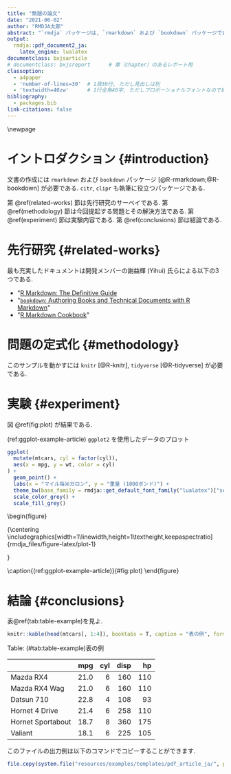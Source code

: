 ```yaml
---
title: "無題の論文"
date: "2021-06-02"
author: "RMDJA太郎"
abstract: "`rmdja` パッケージは, `rmarkdown` および `bookdown` パッケージで自然なレイアウトの日本語文書を作成する際に必要な煩雑な設定を自動で行い, ユーザーの負担を軽減するために作成されたパッケージである."
output:
  rmdja::pdf_document2_ja:
    latex_engine: lualatex
documentclass: bxjsarticle
# documentclass: bxjsreport      # 章（chapter）のあるレポート用
classoption:
  - a4paper
  - 'number-of-lines=30'  # 1頁30行, ただし見出しは別
  - 'textwidth=40zw'      # 1行全角40字, ただしプロポーショナルフォントなので絶対ではない
bibliography: 
  - packages.bib
link-citations: false
---
```


\newpage



# イントロダクション {#introduction}

文書の作成には `rmarkdown` および `bookdown` パッケージ [@R-rmarkdown;@R-bookdown] が必要である. `citr`, `clipr` も執筆に役立つパッケージである.

第 \@ref(related-works) 節は先行研究のサーベイである.
第 \@ref(methodology) 節は今回提起する問題とその解決方法である.
第 \@ref(experiment) 節は実験内容である.
第 \@ref(conclusions) 節は結論である.

# 先行研究 {#related-works}

最も充実したドキュメントは開発メンバーの謝益輝 (Yihui) 氏らによる以下の3つである.

* "[R Markdown: The Definitive Guide](https://bookdown.org/yihui/rmarkdown/)
* "[`bookdown`: Authoring Books and Technical Documents with R Markdown](https://bookdown.org/yihui/bookdown/)"
* "[R Markdown Cookbook](https://bookdown.org/yihui/rmarkdown-cookbook/)"


# 問題の定式化 {#methodology}

このサンプルを動かすには `knitr` [@R-knitr], `tidyverse` [@R-tidyverse] が必要である.

# 実験 {#experiment}

図 \@ref(fig:plot) が結果である.

(ref:ggplot-example-article) `ggplot2` を使用したデータのプロット


```{.r .numberLines .lineAnchors}
ggplot(
  mutate(mtcars, cyl = factor(cyl)),
  aes(x = mpg, y = wt, color = cyl)
) +
  geom_point() +
  labs(x = "マイル毎米ガロン", y = "重量 (1000ポンド)") +
  theme_bw(base_family = rmdja::get_default_font_family("lualatex")["serif"]) +
  scale_color_grey() +
  scale_fill_grey()
```

\begin{figure}

{\centering \includegraphics[width=1\linewidth,height=1\textheight,keepaspectratio]{rmdja_files/figure-latex/plot-1} 

}

\caption{(ref:ggplot-example-article)}(\#fig:plot)
\end{figure}

# 結論 {#conclusions}

表\@ref(tab:table-example)を見よ.


```{.r .numberLines .lineAnchors}
knitr::kable(head(mtcars[, 1:4]), booktabs = T, caption = "表の例", format = "pipe")
```



Table: (\#tab:table-example)表の例

|                  |  mpg| cyl| disp|  hp|
|:-----------------|----:|---:|----:|---:|
|Mazda RX4         | 21.0|   6|  160| 110|
|Mazda RX4 Wag     | 21.0|   6|  160| 110|
|Datsun 710        | 22.8|   4|  108|  93|
|Hornet 4 Drive    | 21.4|   6|  258| 110|
|Hornet Sportabout | 18.7|   8|  360| 175|
|Valiant           | 18.1|   6|  225| 105|

このファイルの出力例は以下のコマンドでコピーすることができます.


```{.r .numberLines .lineAnchors}
file.copy(system.file("resources/examples/templates/pdf_article_ja/", package = "rmdja"), "./", recursive = T)
```

<!-- 参考文献 -->
<!-- コメントはこのように HTMLの記法を使う. tex の % は使えない -->


